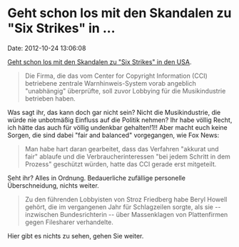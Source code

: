 Geht schon los mit den Skandalen zu \"Six Strikes\" in \...
===========================================================

Date: 2012-10-24 13:06:08

[Geht schon los mit den Skandalen zu \"Six Strikes\" in den
USA](http://www.heise.de/-1735878).

> Die Firma, die das vom Center for Copyright Information (CCI)
> betriebene zentrale Warnhinweis-System vorab angeblich \"unabhängig\"
> überprüfte, soll zuvor Lobbying für die Musikindustrie betrieben
> haben.

Was sagt ihr, das kann doch gar nicht sein? Nicht die Musikindustrie,
die würde nie unbotmäßig Einfluss auf die Politik nehmen? Ihr habe
völlig Recht, ich hätte das auch für völlig undenkbar gehalten!1!! Aber
macht euch keine Sorgen, die sind dabei \"fair and balanced\"
vorgegangen, wie Fox News:

> Man habe hart daran gearbeitet, dass das Verfahren \"akkurat und
> fair\" ablaufe und die Verbraucherinteressen \"bei jedem Schritt in
> dem Prozess\" geschützt würden, hatte das CCI gerade erst mitgeteilt.

Seht ihr? Alles in Ordnung. Bedauerliche zufällige personelle
Überschneidung, nichts weiter.

> Zu den führenden Lobbyisten von Stroz Friedberg habe Beryl Howell
> gehört, die im vergangenen Jahr für Schlagzeilen sorgte, als sie --
> inzwischen Bundesrichterin -- über Massenklagen von Plattenfirmen
> gegen Filesharer verhandelte.

Hier gibt es nichts zu sehen, gehen Sie weiter.
